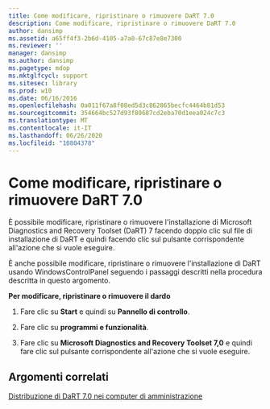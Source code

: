 ```yaml
---
title: Come modificare, ripristinare o rimuovere DaRT 7.0
description: Come modificare, ripristinare o rimuovere DaRT 7.0
author: dansimp
ms.assetid: a65ff4f3-2b6d-4105-a7a0-67c87e8e7300
ms.reviewer: ''
manager: dansimp
ms.author: dansimp
ms.pagetype: mdop
ms.mktglfcycl: support
ms.sitesec: library
ms.prod: w10
ms.date: 06/16/2016
ms.openlocfilehash: 0a011f67a8f08ed5d3c862865becfc4464b81d53
ms.sourcegitcommit: 354664bc527d93f80687cd2eba70d1eea024c7c3
ms.translationtype: MT
ms.contentlocale: it-IT
ms.lasthandoff: 06/26/2020
ms.locfileid: "10804378"
---
```

# Come modificare, ripristinare o rimuovere DaRT 7.0


È possibile modificare, ripristinare o rimuovere l'installazione di Microsoft Diagnostics and Recovery Toolset (DaRT) 7 facendo doppio clic sul file di installazione di DaRT e quindi facendo clic sul pulsante corrispondente all'azione che si vuole eseguire.

È anche possibile modificare, ripristinare o rimuovere l'installazione di DaRT usando WindowsControlPanel seguendo i passaggi descritti nella procedura descritta in questo argomento.

**Per modificare, ripristinare o rimuovere il dardo**

1.  Fare clic su **Start** e quindi su **Pannello di controllo**.

2.  Fare clic su **programmi e funzionalità**.

3.  Fare clic su **Microsoft Diagnostics and Recovery Toolset 7,0** e quindi fare clic sul pulsante corrispondente all'azione che si vuole eseguire.

## Argomenti correlati


[Distribuzione di DaRT 7.0 nei computer di amministrazione](deploying-dart-70-to-administrator-computers-dart-7.md)

 

 





